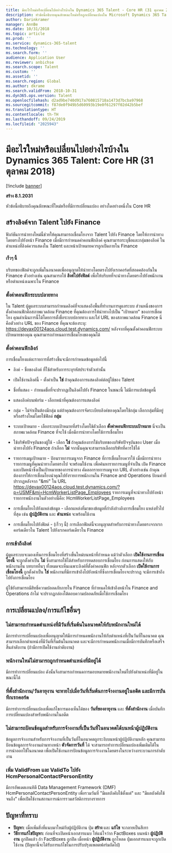 ```yaml
---
title: มีอะไรใหม่หรือเปลี่ยนไปอย่างไรบ้างใน Dynamics 365 Talent - Core HR (31 ตุลาคม 2018)
description: หัวข้อนี้อธิบายคุณลักษณะใหม่หรือถูกเปลี่ยนแปลงใน Microsoft Dynamics 365 Talent - Core HR
author: Darinkramer
manager: AnnBe
ms.date: 10/31/2018
ms.topic: article
ms.prod: ''
ms.service: dynamics-365-talent
ms.technology: ''
ms.search.form: ''
audience: Application User
ms.reviewer: anbichse
ms.search.scope: Talent
ms.custom: ''
ms.assetid: ''
ms.search.region: Global
ms.author: dkrame
ms.search.validFrom: 2018-10-31
ms.dyn365.ops.version: Talent
ms.openlocfilehash: d2ad9be740d917a760815718a1473d7bcba97968
ms.sourcegitcommit: f87de0f949b5d60993b19e0f61297f02d42b5bef
ms.translationtype: HT
ms.contentlocale: th-TH
ms.lasthandoff: 09/24/2019
ms.locfileid: "2025943"
---
```

# <a name="whats-new-or-changed-in-dynamics-365-talent-core-hr-october-31-2018"></a>มีอะไรใหม่หรือเปลี่ยนไปอย่างไรบ้างใน Dynamics 365 Talent: Core HR (31 ตุลาคม 2018)

[!include [banner](includes/banner.md)]

**สร้าง 8.1.2031**

หัวข้อนี้อธิบายถึงคุณลักษณะที่ใหม่หรือที่มีการเปลี่ยนแปลง อย่างใดอย่างหนึ่งใน Core HR

## <a name="create-links-from-talent-to-finance"></a>สร้างลิงค์จาก Talent ไปยัง Finance
ฟังก์ชันการนำทางใหม่นี้ช่วยให้คุณสามารถเชื่อมโยงจาก Talent ไปยัง Finance โดยให้การนำทางโดยตรงไปยังหน้า Finance เมื่อมีการกำหนดค่าคอนฟิกลิงค์ คุณสามารถระบุชื่อและกลุ่มของลิงค์ ในตำแหน่งที่ลิงค์ควรแสดงใน Talent และหน้าเป้าหมายควรถูกเปิดภายใน Finance

#### <a name="coming-soon"></a>เร็วๆ นี้
บริบทของฟิลด์จะถูกเพิ่มในอนาคตเพื่ออนุญาตให้นำทางโดยตรงไปยังเรกคอร์ดที่สอดคล้องกันใน Finance ตัวอย่างเช่น คุณสามารถใช้ **ลิงค์ไปยังฟิลด์** เพื่อให้บริบทที่จะนำทางโดยตรงไปยังพนักงานหรือตำแหน่งเฉพาะใน Finance 

### <a name="configure-target-systems"></a>ตั้งค่าคอนฟิกระบบปลายทาง

ใน Talent ผู้ดูแลระบบสามารถกำหนดลิงค์ที่จะแสดงถึงพื้นที่ทำงานการดูแลระบบ ส่วนหนึ่งของการตั้งค่าคอนฟิกคือสภาพแวดล้อม Finance ที่คุณต้องการให้นำทางไปเป็น "เป้าหมาย" ของการเชื่อมโยง คุณดำเนินการนี้ได้โดยการตั้งชื่อระบบปลายทาง และใส่ URL ของสภาพแวดล้อม Finance นี่คือตัวอย่าง URL ของ Finance ที่คุณจะต้องระบุ: https://devax00124aos.cloud.test.dynamics.com/ หลังจากที่คุณตั้งค่าคอนฟิกระบบเป้าหมายของคุณ คุณสามารถกำหนดการเชื่อมโยงของคุณได้

### <a name="configure-links"></a>ตั้งค่าคอนฟิกลิงก์

การเชื่อมโยงแต่ละรายการที่สร้างขึ้นจะมีการกำหนดข้อมูลต่อไปนี้

- ลิงค์ - ชื่อของลิงค์ ที่ใช้สำหรับการระบุรหัสประจำตัวเท่านั้น

- เปิดใช้งานลิงค์นี้ - ตั้งค่าเป็น **ใช่** ถ้าคุณต้องการแสดงลิงค์ต่อผู้ใช้ของ Talent

- ชื่อที่แสดง - กำหนดชื่อที่จะปรากฏเป็นลิงค์ไปยัง Finance ในขณะนี้ ไม่มีการแปลข้อมูลนี้

- แสดงลิงค์บนฟอร์ม - เลือกหน้าที่คุณต้องการแสดงลิงค์

- กลุ่ม - ไม่จำเป็นต้องมีกลุ่ม แต่ถ้าคุณต้องการจัดระเบียบลิงค์ของคุณโดยใช้กลุ่ม เลือกกลุ่มที่มีอยู่ หรือสร้างใหม่โดยใช้ฟิลด์ **กลุ่ม**

- ระบบเป้าหมาย - เลือกระบบเป้าหมายที่สร้างโดยใช้ตัวเลือก **ตั้งค่าคอนฟิกระบบเป้าหมาย** นี่จะเป็นสภาพแวดล้อม Finance ที่จะใช้ เมื่อมีการนำทางโดยใช้การเชื่อมโยง

- ใช้บริษัทปัจจุบันของผู้ใช้ - เลือก **ใช่** ถ้าคุณต้องการใช้บริบทของบริษัทปัจจุบันของ User เมื่อนำทางไปยัง Finance ถ้าเลือก **ไม่** จากนั้นคุณจะสามารถเลือกบริษัทที่ควรใช้ได้

- รายการเมนูเป้าหมาย - ป้อนรายการเมนูจาก Finance ที่การเชื่อมโยงควรใช้ เมื่อมีการนำทาง รายการเมนูที่คุณนำทางโดยตรงไป จะพร้อมใช้งาน เพื่อค้นหารายการเมนูที่จำเป็น เปิด Finance และเปิดหน้าซึ่งเป็นเป้าหมายของการนำทาง คัดลอกรายการเมนูจาก URL ตัวอย่างเช่น ถ้าคุณต้องการให้การเชื่อมโยงนำคุณไปยังรายการพนักงานใน Finance and Operations ป้อนค่าที่ปรากฏหลังจาก "&mi" ใน URL https://devax00124aos.cloud.test.dynamics.com/?p=USMF&mi=HcmWorkerListPage_Employees รายการเมนูที่จะนำทางไปยังหน้ารายการพนักงานในตัวอย่างนี้คือ: HcmWorkerListPage_Employees

- การเชื่อมโยงไปยังแหล่งข้อมูล - เลือกแหล่งที่มาของข้อมูลที่กำลังอ้างอิงการเชื่อมโยง แหล่งทั่วไปที่สุด เช่น **ผู้ปฏิบัติงาน** และ **ตำแหน่ง** จะพร้อมใช้งาน

- การเชื่อมโยงไปยังฟิลด์ - (เร็วๆ นี้) การเลือกฟิลด์นี้จะอนุญาตสำหรับการนำทางโดยตรงจากเรกคอร์ดเดียวใน Talent ไปยังเรกคอร์ดเดียวใน Finance

### <a name="access-to-links"></a>การเข้าถึงลิงค์

ผู้ดูแลระบบจะมองเห็นการเชื่อมโยงที่สร้างขึ้นใหม่บนหน้าที่กำหนด แม้ว่าตัวเลือก **เปิดใช้งานการเชื่อมโยงนี้** จะถูกตั้งค่าเป็น **ไม่** ซึ่งสามารถใช้ได้สำหรับการทดสอบการเชื่อมโยง ก่อนการแสดงให้กับพนักงานอื่น บทบาทอื่นๆ ทั้งหมดจะเห็นเฉพาะลิงค์ที่ตั้งค่าคอนฟิก หลังจากตัวเลือก **เปิดใช้งานการเชื่อมโยงนี้** ถูกตั้งค่าเป็น **ใช่** พนักงานที่มีการเข้าถึงไปยังหน้าที่ซึ่งการเชื่อมโยงจะปรากฏ จะมีการเข้าถึงไปยังการเชื่อมโยง

ผู้ใช้ยังสามารถมีสิทธิ์ความปลอดภัยภายใน Finance ที่กำหนดให้เข้าถึงหน้าใน Finance and Operations ถ้าไม่ จะปรากฏกล่องโต้ตอบความปลอดภัยเมื่อใช้การเชื่อมโยง


## <a name="other-changesfixes"></a>การเปลี่ยนแปลง/การแก้ไขอื่นๆ

### <a name="positions-with-a-future-start-date-cannot-be-assigned-to-a-new-employee"></a>ไม่สามารถกำหนดตำแหน่งที่มีวันที่เริ่มต้นในอนาคตให้กับพนักงานใหม่ได้

มีการทำการเปลี่ยนแปลงเพื่ออนุญาตให้มีการกำหนดพนักงานให้กับตำแหน่งที่เป็นวันที่ในอนาคต คุณสามารถเลือกตำแหน่งที่มีวันที่เริ่มต้นในอนาคต และจะมีการกำหนดพนักงานเมื่อมีการบันทึกหรือเสร็จสิ้นลำดับงาน (ถ้ามีการเปิดใช้งานลำดับงาน)

### <a name="new-employee-cannot-be-assigned-existing-position"></a>พนักงานใหม่ไม่สามารถถูกกำหนดตำแหน่งที่มีอยู่ได้

มีการทำการเปลี่ยนแปลง ดังนั้นจึงสามารถกำหนดการมอบหมายพนักงานใหม่ไปยังตำแหน่งที่มีอยู่ในขณะนี้ได้

### <a name="seniority-dateoffice-location-disappears-when-the-employment-start-date-is-in-the-past-and-the-record-is-saved"></a>ที่ตั้งสำนักงาน/วันอายุงาน จะหายไปเมื่อวันที่เริ่มต้นการจ้างงานอยู่ในอดีต และมีการบันทึกเรกคอร์ด

มีการทำการเปลี่ยนแปลงเพื่อแก้ไขการมองเห็นได้ของ **วันที่ของอายุงาน** และ **ที่ตั้งสำนักงาน** เมื่อบันทึกการเปลี่ยนแปลงสำหรับพนักงานในอดีต

### <a name="cant-enter-data-for-future-dated-employments-on-the-worker-page"></a>ไม่สามารถป้อนข้อมูลสำหรับการจ้างงานที่เป็นวันที่ในอนาคตได้บนหน้าผู้ปฏิบัติงาน

ข้อมูลการจ้างงานสำหรับการจ้างงานที่เป็นวันที่ในอนาคตถูกระงับบนหน้าผู้ปฏิบัติงานหลัก คุณสามารถป้อนข้อมูลการจ้างงานผ่านทางหน้า **ตัวจัดการวันที่** ได้ จะสามารถทำการเปลี่ยนแปลงเพิ่มเติมได้ในการนำออกใช้ในอนาคต เพื่อเปิดใช้งานการป้อนข้อมูลการจ้างงานโดยตรงในระหว่างกระบวนการลำดับงาน

### <a name="add-validfrom-and-validto-to-hcmpersonalcontactpersonentity"></a>เพิ่ม ValidFrom และ ValidTo ไปยัง HcmPersonalContactPersonEntity

มีการอัพเดตเอนทิตี Data Management Framework (DMF) HcmPersonalContactPersonEntity เพื่อรวมวันที่ "มีผลบังคับใช้ตั้งแต่" และ "มีผลบังคับใช้จนถึง" เพื่อเปิดใช้งานสถานการณ์การรวมสวัสดิการบางรายการ 

## <a name="known-issue"></a>ปัญหาที่ทราบ
- **ปัญหา**: เมื่อเพิ่มสิ่งที่แนบมาใหม่กับผู้ปฏิบัติงาน ปุ่ม **สร้าง** และ **แก้ไข** จะกลายเป็นสีเทา 
- **วิธีการแก้ไขปัญหา:** ก่อนที่จะเปิดหน้าเอกสารแนบ ให้แน่ใจว่าก FactBoxes บนหน้า **ผู้ปฏิบัติงาน** ถูกปิดแล้ว ถ้า FactBoxes ถูกปิด เมื่อหน้า **ผู้ปฏิบัติงาน** ถูกโหลด ปุ่มเอกสารแนบจะถูกเปิดใช้งาน (ปัญหานี้จะได้รับการแก้ไขในการปรับปรุงแพลตฟอร์มถัดไป)

